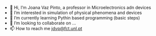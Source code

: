 - 👋 Hi, I’m Joana Vaz Pinto, a professor in Microelectronics adn devices
- 👀 I’m interested in simulation of physical phenomena and devices
- 🌱 I’m currently learning Pythin based programming (basic steps)
- 💞️ I’m looking to collaborate on ...
- 📫 How to reach me jdvp@fct.unl.pt

<!---
JVPinto/JVPinto is a ✨ special ✨ repository because its `README.md` (this file) appears on your GitHub profile.
You can click the Preview link to take a look at your changes.
--->
